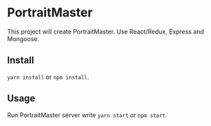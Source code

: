 # PortraitMaster

This project will create PortraitMaster.
Use React/Redux, Express and Mongoose.

## Install

`yarn install` or `npm install`.

## Usage

Run PortraitMaster server write `yarn start` or `npm start`.